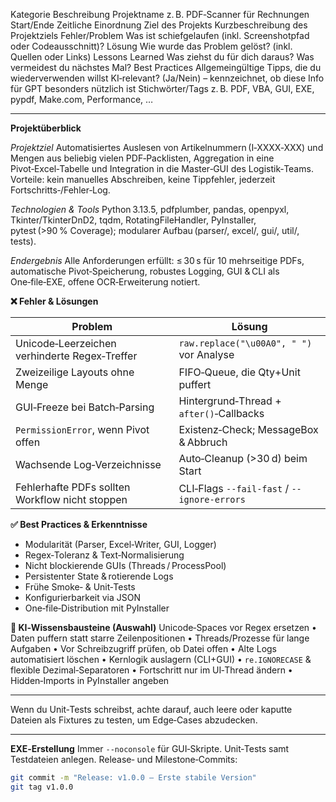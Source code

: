 <!-- Seite 1 -->
Kategorie              Beschreibung
Projektname            z. B. PDF‑Scanner für Rechnungen
Start/Ende             Zeitliche Einordnung
Ziel des Projekts      Kurzbeschreibung des Projektziels
Fehler/Problem         Was ist schiefgelaufen (inkl. Screenshotpfad oder Codeausschnitt)?
Lösung                 Wie wurde das Problem gelöst? (inkl. Quellen oder Links)
Lessons Learned        Was ziehst du für dich daraus? Was vermeidest du nächstes Mal?
Best Practices         Allgemeingültige Tipps, die du wiederverwenden willst
KI‑relevant?           (Ja/Nein) – kennzeichnet, ob diese Info für GPT besonders nützlich ist
Stichwörter/Tags       z. B. PDF, VBA, GUI, EXE, pypdf, Make.com, Performance, …

---

<!-- Seite 2 -->
**Projektüberblick**

*Projektziel*
Automatisiertes Auslesen von Artikelnummern (I‑XXXX‑XXX) und Mengen aus beliebig vielen PDF‑Packlisten, Aggregation in eine Pivot‑Excel‑Tabelle und Integration in die Master‑GUI des Logistik‑Teams.
Vorteile: kein manuelles Abschreiben, keine Tippfehler, jederzeit Fortschritts‑/Fehler‑Log.

*Technologien & Tools*
Python 3.13.5, pdfplumber, pandas, openpyxl, Tkinter/TkinterDnD2, tqdm, RotatingFileHandler, PyInstaller, pytest (>90 % Coverage); modularer Aufbau (parser/, excel/, gui/, util/, tests).

*Endergebnis*
Alle Anforderungen erfüllt: ≤ 30 s für 10 mehrseitige PDFs, automatische Pivot‑Speicherung, robustes Logging, GUI & CLI als One‑file‑EXE, offene OCR‑Erweiterung notiert.

**❌ Fehler & Lösungen**

| Problem | Lösung |
|---------|--------|
| Unicode‑Leerzeichen verhinderte Regex‑Treffer | `raw.replace("\u00A0", " ")` vor Analyse |
| Zweizeilige Layouts ohne Menge | FIFO‑Queue, die Qty+Unit puffert |
| GUI‑Freeze bei Batch‑Parsing | Hintergrund‑Thread + `after()`‑Callbacks |
| `PermissionError`, wenn Pivot offen | Existenz‑Check; MessageBox & Abbruch |
| Wachsende Log‑Verzeichnisse | Auto‑Cleanup (>30 d) beim Start |
| Fehlerhafte PDFs sollten Workflow nicht stoppen | CLI‑Flags `--fail-fast` / `--ignore-errors` |

**✅ Best Practices & Erkenntnisse**

* Modularität (Parser, Excel‑Writer, GUI, Logger)
* Regex‑Toleranz & Text‑Normalisierung
* Nicht blockierende GUIs (Threads / ProcessPool)
* Persistenter State & rotierende Logs
* Frühe Smoke‑ & Unit‑Tests
* Konfigurierbarkeit via JSON
* One‑file‑Distribution mit PyInstaller

**🧠 KI‑Wissensbausteine (Auswahl)**
Unicode‑Spaces vor Regex ersetzen • Daten puffern statt starre Zeilenpositionen • Threads/Prozesse für lange Aufgaben • Vor Schreibzugriff prüfen, ob Datei offen • Alte Logs automatisiert löschen • Kernlogik auslagern (CLI+GUI) • `re.IGNORECASE` & flexible Dezimal‑Separatoren • Fortschritt nur im UI‑Thread ändern • Hidden‑Imports in PyInstaller angeben

---

<!-- Seite 3 -->
Wenn du Unit‑Tests schreibst, achte darauf, auch leere oder kaputte Dateien als Fixtures zu testen, um Edge‑Cases abzudecken.

---

<!-- Seite 4 -->
**EXE‑Erstellung**
Immer `--noconsole` für GUI‑Skripte.
Unit‑Tests samt Testdateien anlegen.
Release‑ und Milestone‑Commits:
```bash
git commit -m "Release: v1.0.0 – Erste stabile Version"
git tag v1.0.0
